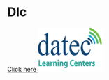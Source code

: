 # Dlc
<html>
<body>
 <a href="https://github.com/DlcPom/Dlc/blob/master/dlc1.png">Click here </a>
 <a href="http://elearning.datec.net.pg/moodle"><img src="//github.com/DlcPom/Dlc/blob/master/dlc1.png" width="150" height="101" title="logo" alt="dlclogo"></a>
</body>
</html>
